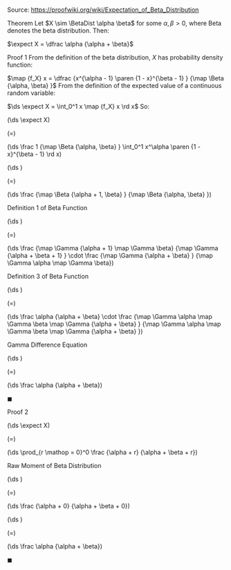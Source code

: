 # 

Source: https://proofwiki.org/wiki/Expectation_of_Beta_Distribution

Theorem
Let $X \sim \BetaDist \alpha \beta$ for some $\alpha, \beta > 0$, where $\operatorname{Beta}$ denotes the beta distribution. 
Then:

$\expect X = \dfrac \alpha {\alpha + \beta}$


Proof 1
From the definition of the beta distribution, $X$ has probability density function:

$\map {f_X} x = \dfrac {x^{\alpha - 1} \paren {1 - x}^{\beta - 1} } {\map \Beta {\alpha, \beta} }$
From the definition of the expected value of a continuous random variable: 

$\ds \expect X = \int_0^1 x \map {f_X} x \rd x$
So:














\(\ds \expect X\)

\(=\)







\(\ds \frac 1 {\map \Beta {\alpha, \beta} } \int_0^1 x^\alpha \paren {1 - x}^{\beta - 1} \rd x\)




















\(\ds \)

\(=\)







\(\ds \frac {\map \Beta {\alpha + 1, \beta} } {\map \Beta {\alpha, \beta} }\)





Definition 1 of Beta Function














\(\ds \)

\(=\)







\(\ds \frac {\map \Gamma {\alpha + 1} \map \Gamma \beta} {\map \Gamma {\alpha + \beta + 1} } \cdot \frac {\map \Gamma {\alpha + \beta} } {\map \Gamma \alpha \map \Gamma \beta}\)





Definition 3 of Beta Function














\(\ds \)

\(=\)







\(\ds \frac \alpha {\alpha + \beta} \cdot \frac {\map \Gamma \alpha \map \Gamma \beta \map \Gamma {\alpha + \beta} } {\map \Gamma \alpha \map \Gamma \beta \map \Gamma {\alpha + \beta} }\)





Gamma Difference Equation














\(\ds \)

\(=\)







\(\ds \frac \alpha {\alpha + \beta}\)









$\blacksquare$


Proof 2













\(\ds \expect X\)

\(=\)







\(\ds \prod_{r \mathop = 0}^0 \frac {\alpha + r} {\alpha + \beta + r}\)





Raw Moment of Beta Distribution














\(\ds \)

\(=\)







\(\ds \frac {\alpha + 0} {\alpha + \beta + 0}\)




















\(\ds \)

\(=\)







\(\ds \frac \alpha {\alpha + \beta}\)









$\blacksquare$





